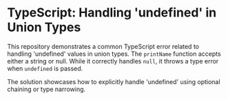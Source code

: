 # TypeScript: Handling 'undefined' in Union Types

This repository demonstrates a common TypeScript error related to handling 'undefined' values in union types.  The `printName` function accepts either a string or null. While it correctly handles `null`, it throws a type error when `undefined` is passed.

The solution showcases how to explicitly handle 'undefined' using optional chaining or type narrowing.